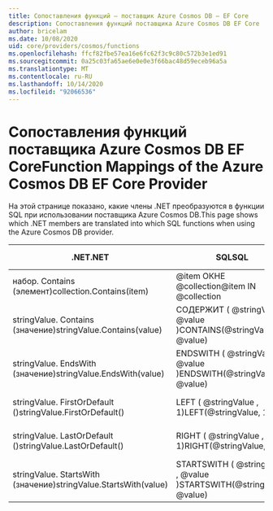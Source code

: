```yaml
---
title: Сопоставления функций — поставщик Azure Cosmos DB — EF Core
description: Сопоставления функций поставщика Azure Cosmos DB EF Core
author: bricelam
ms.date: 10/08/2020
uid: core/providers/cosmos/functions
ms.openlocfilehash: ffcf82fbe57ea16e6fc62f3c9c80c572b3e1ed91
ms.sourcegitcommit: 0a25c03fa65ae6e0e0e3f66bac48d59eceb96a5a
ms.translationtype: MT
ms.contentlocale: ru-RU
ms.lasthandoff: 10/14/2020
ms.locfileid: "92066536"
---
```

# <a name="function-mappings-of-the-azure-cosmos-db-ef-core-provider"></a><span data-ttu-id="fded9-103">Сопоставления функций поставщика Azure Cosmos DB EF Core</span><span class="sxs-lookup"><span data-stu-id="fded9-103">Function Mappings of the Azure Cosmos DB EF Core Provider</span></span>

<span data-ttu-id="fded9-104">На этой странице показано, какие члены .NET преобразуются в функции SQL при использовании поставщика Azure Cosmos DB.</span><span class="sxs-lookup"><span data-stu-id="fded9-104">This page shows which .NET members are translated into which SQL functions when using the Azure Cosmos DB provider.</span></span>

<span data-ttu-id="fded9-105">.NET</span><span class="sxs-lookup"><span data-stu-id="fded9-105">.NET</span></span>                          | <span data-ttu-id="fded9-106">SQL</span><span class="sxs-lookup"><span data-stu-id="fded9-106">SQL</span></span>                              | <span data-ttu-id="fded9-107">Добавлено в</span><span class="sxs-lookup"><span data-stu-id="fded9-107">Added in</span></span>
----------------------------- | -------------------------------- | --------
<span data-ttu-id="fded9-108">набор. Contains (элемент)</span><span class="sxs-lookup"><span data-stu-id="fded9-108">collection.Contains(item)</span></span>     | <span data-ttu-id="fded9-109">@item ОКНЕ @collection</span><span class="sxs-lookup"><span data-stu-id="fded9-109">@item IN @collection</span></span>
<span data-ttu-id="fded9-110">stringValue. Contains (значение)</span><span class="sxs-lookup"><span data-stu-id="fded9-110">stringValue.Contains(value)</span></span>   | <span data-ttu-id="fded9-111">СОДЕРЖИТ ( @stringValue , @value )</span><span class="sxs-lookup"><span data-stu-id="fded9-111">CONTAINS(@stringValue, @value)</span></span>   | <span data-ttu-id="fded9-112">EF Core 5.0</span><span class="sxs-lookup"><span data-stu-id="fded9-112">EF Core 5.0</span></span>
<span data-ttu-id="fded9-113">stringValue. EndsWith (значение)</span><span class="sxs-lookup"><span data-stu-id="fded9-113">stringValue.EndsWith(value)</span></span>   | <span data-ttu-id="fded9-114">ENDSWITH ( @stringValue , @value )</span><span class="sxs-lookup"><span data-stu-id="fded9-114">ENDSWITH(@stringValue, @value)</span></span>   | <span data-ttu-id="fded9-115">EF Core 5.0</span><span class="sxs-lookup"><span data-stu-id="fded9-115">EF Core 5.0</span></span>
<span data-ttu-id="fded9-116">stringValue. FirstOrDefault ()</span><span class="sxs-lookup"><span data-stu-id="fded9-116">stringValue.FirstOrDefault()</span></span>  | <span data-ttu-id="fded9-117">LEFT ( @stringValue , 1)</span><span class="sxs-lookup"><span data-stu-id="fded9-117">LEFT(@stringValue, 1)</span></span>            | <span data-ttu-id="fded9-118">EF Core 5.0</span><span class="sxs-lookup"><span data-stu-id="fded9-118">EF Core 5.0</span></span>
<span data-ttu-id="fded9-119">stringValue. LastOrDefault ()</span><span class="sxs-lookup"><span data-stu-id="fded9-119">stringValue.LastOrDefault()</span></span>   | <span data-ttu-id="fded9-120">RIGHT ( @stringValue , 1)</span><span class="sxs-lookup"><span data-stu-id="fded9-120">RIGHT(@stringValue, 1)</span></span>           | <span data-ttu-id="fded9-121">EF Core 5.0</span><span class="sxs-lookup"><span data-stu-id="fded9-121">EF Core 5.0</span></span>
<span data-ttu-id="fded9-122">stringValue. StartsWith (значение)</span><span class="sxs-lookup"><span data-stu-id="fded9-122">stringValue.StartsWith(value)</span></span> | <span data-ttu-id="fded9-123">STARTSWITH ( @stringValue , @value )</span><span class="sxs-lookup"><span data-stu-id="fded9-123">STARTSWITH(@stringValue, @value)</span></span> | <span data-ttu-id="fded9-124">EF Core 5.0</span><span class="sxs-lookup"><span data-stu-id="fded9-124">EF Core 5.0</span></span>
